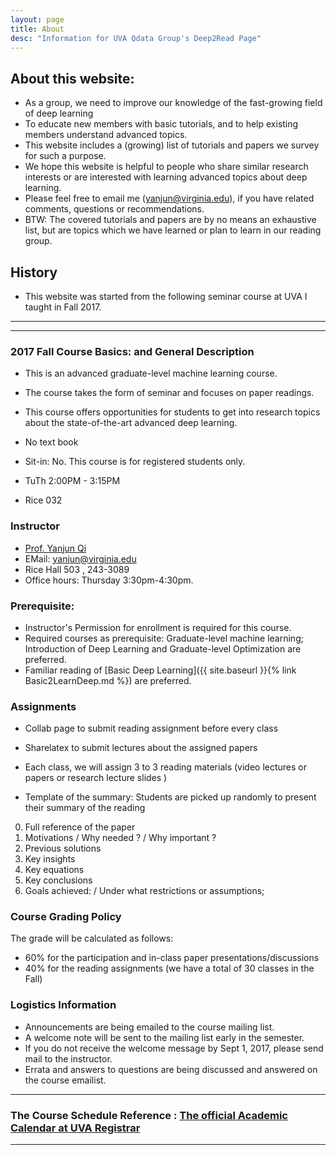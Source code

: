 ```yaml
---
layout: page
title: About
desc: "Information for UVA Qdata Group's Deep2Read Page"
---
```




## About this website:

+ As a group, we need to improve our knowledge of the fast-growing field of deep learning
+ To educate new members with basic tutorials, and to help existing members understand advanced topics.
+ This website includes a (growing) list of tutorials and papers we survey for such a purpose.
+ We hope this website is helpful to people who share similar research interests or are interested with learning advanced topics about deep learning.
+ Please feel free to email me (yanjun@virginia.edu), if you have related comments, questions or recommendations.
+ BTW: The covered tutorials and papers are by no means an exhaustive list, but are topics which we have learned or plan to learn in our reading group.



## History

+ This website was started from the following seminar course at UVA I taught in Fall 2017.


<hr>
<hr>



### 2017 Fall Course Basics: and General  Description

+ This is an advanced graduate-level machine learning course.
+ The course takes the form of seminar and focuses on paper readings.</li>
+ This course offers opportunities for students to get into research topics about the
 state-of-the-art advanced deep learning.
 + No text book
 + Sit-in: No.  This course is for registered students only.

+ TuTh 2:00PM - 3:15PM
+ Rice 032

### Instructor

+ [Prof. Yanjun Qi](http://www.cs.virginia.edu/yanjun/)
+ EMail: [yanjun@virginia.edu](mailto:yanjun@virginia.edu)
+ Rice Hall 503 , 243-3089
+ Office hours: Thursday 3:30pm-4:30pm.


### Prerequisite:
+ Instructor's Permission for enrollment is required for this
 course.
+ Required courses as prerequisite: Graduate-level machine
 learning; Introduction of Deep Learning and Graduate-level Optimization are preferred.
+ Familiar reading of [Basic Deep Learning]({{ site.baseurl }}{% link Basic2LearnDeep.md %})  are preferred.


### Assignments
+ Collab page to submit reading assignment before every class
+ Sharelatex to submit lectures about the assigned papers
+ Each class, we will assign 3 to 3 reading materials (video lectures or papers or research lecture slides )

+ Template of the summary: Students are picked up randomly to present their summary of the reading
0. Full reference of the paper
1. Motivations / Why needed ? / Why important ?
2. Previous solutions
3. Key insights
4. Key equations
5. Key conclusions
6. Goals achieved: / Under what restrictions or assumptions;



### Course Grading Policy
  The grade will be calculated as follows:
+ 60% for the participation and in-class paper presentations/discussions
+ 40% for the reading assignments (we have a total of 30 classes in the Fall)


### Logistics Information
+ Announcements are being emailed to the course mailing list.
+ A welcome note will be sent to the mailing  list early in the semester.
+ If you do not receive the welcome message by Sept 1, 2017, please
send mail to the instructor.
+ Errata and answers to questions are being discussed and answered
   on the course emailist.


<hr>

### The Course  Schedule Reference : [The official Academic Calendar at UVA Registrar](http://www.virginia.edu/registrar/calendar.html)

<hr>
